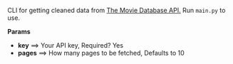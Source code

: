 CLI for getting cleaned data from [The Movie Database API.](https://developers.themoviedb.org/3/getting-started/introduction)
Run `main.py` to use.

**Params**

- **key** ==> Your API key, Required? Yes
- **pages** ==> How many pages to be fetched, Defaults to 10
